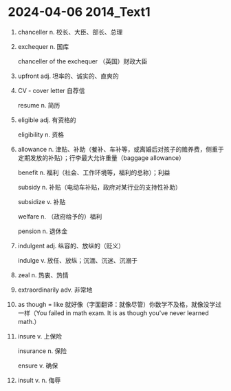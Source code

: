 # 2024-04-06 2014_Text1

1. chanceller n. 校长、大臣、部长、总理

2. exchequer n. 国库

   chanceller of the exchequer （英国）财政大臣

3. upfront adj. 坦率的、诚实的、直爽的

4. CV - cover letter 自荐信

   resume n. 简历

5. eligible adj. 有资格的

   eligibility n. 资格

6. allowance n. 津贴、补助（餐补、车补等，或离婚后对孩子的赡养费，侧重于定期发放的补贴）；行李最大允许重量（baggage allowance）

   benefit n. 福利（社会、工作环境等，福利的总称）；利益

   subsidy n. 补贴（电动车补贴，政府对某行业的支持性补助）

   subsidize v. 补贴

   welfare n. （政府给予的）福利

   pension n. 退休金

7. indulgent adj. 纵容的、放纵的（贬义）

   indulge v. 放任、放纵；沉湎、沉迷、沉溺于

8. zeal n. 热衷、热情

9. extraordinarily adv. 非常地

10. as though = like 就好像（字面翻译：就像尽管）你数学不及格，就像没学过一样（You failed in math exam. It is as though you've never learned math.）

11. insure v. 上保险

    insurance n. 保险

    ensure v. 确保

12. insult v. n. 侮辱
